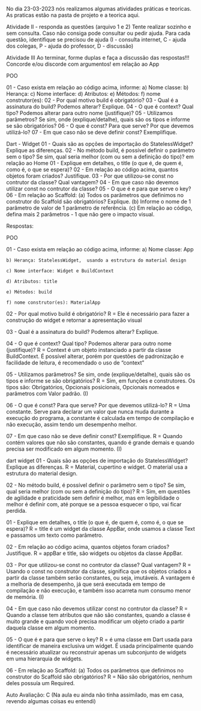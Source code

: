 No dia 23-03-2023 nós realizamos algumas atividades práticas e teoricas. As praticas estão na pasta de projeto e a teorica aqui.


Atividade II - responda as questões (arquivo 1 e 2)
  Tente realizar sozinho e sem consulta. Caso não consiga pode consultar ou pedir ajuda.
  Para cada questão, identifique se precisou de ajuda (I - consulta internet, C - ajuda dos colegas, P - ajuda do professor, D - discussão)
  
Atividade III
  Ao terminar, forme duplas e faça a discussão das respostas!!! Concorde e/ou discorde com argumentos! 
em relação ao App

POO

  01 - Caso exista em relação ao código acima, informe:
    a) Nome classe:  b) Herança:   c) Nome interface:
    d) Atributos: e) Métodos:  f) nome construtor(es):
  02 - Por qual motivo build é obrigatório?
  03 - Qual é a assinatura do build? Podemos alterar? Explique.
  04 - O que é context? Qual tipo? Podemos alterar para outro nome (justifique)?
  05 - Utilizamos parâmetros? Se sim, onde (explique/detalhe), quais são os tipos e informe se são obrigatórios? 
  06 - O que é const? Para que serve? Por que devemos utilizá-lo?
  07 - Em que caso não se deve definir const? Exemplifique.


  Dart - Widget
  01 - Quais são as opções de importação do StatelessWidget? Explique as diferenças.
  02 - No método build, é possível definir o parâmetro sem o tipo? Se sim, qual seria melhor (com ou sem a definição do tipo)?
em relação ao Home
  01 - Explique em detalhes, o title (o que é, de quem é, como é, o que se espera)?
  02 - Em relação ao código acima, quantos objetos foram criados? Justifique.
  03 - Por que utilizou-se const no contrutor da classe? Qual vantagem?
  04 - Em que caso não devemos utilizar const no contrutor da classe?
  05 - O que é e para que serve o key?
  06 - Em relação ao Scaffold:
    (a) Todos os parâmetros que definimos no construtor do Scaffold são obrigatórios? Explique.
     (b) Informe o nome de 1 parâmetro de valor de 1 parâmetro de referência.
    (c) Em relação ao código, defina mais 2 parâmetros - 1 que não gere o impacto visual.


Respostas:

POO

01 - Caso exista em relação ao código acima, informe:
    a) Nome classe: App

    b) Herança: StatelessWidget,  usando a estrutura do material design
 
    c) Nome interface: Widget e BuildContext

    d) Atributos: title

    e) Métodos: build
 
    f) nome construtor(es): MaterialApp

  02 - Por qual motivo build é obrigatório?
  R = Ele é necessário para fazer a construção do widget e retornar a apresentação visual

  03 - Qual é a assinatura do build? Podemos alterar? Explique.
  

  04 - O que é context? Qual tipo? Podemos alterar para outro nome (justifique)?
  R = Context é um objeto instanciado a partir da classe BuildContext. É possível alterar, porém por questões de padronização e facilidade de leitura, é recomendado o uso de “context”

  05 - Utilizamos parâmetros? Se sim, onde (explique/detalhe), quais são os tipos e informe 
se são obrigatórios? 
  R = Sim, em funções e construtores. Os tipos são: Obrigatórios, Opcionais posicionais, Opcionais nomeados e parâmetros com Valor padrão. (I)
   

  06 - O que é const? Para que serve? Por que devemos utilizá-lo?
  R = Uma constante. Serve para declarar um valor que nunca muda durante a execução do programa, a constante é calculada em tempo de compilação e não execução, assim tendo um desempenho melhor.  

  07 - Em que caso não se deve definir const? Exemplifique.
  R = Quando contém valores que não são constantes, quando é grande demais e quando precisa ser modificado em algum momento. (I)


dart widget
01 - Quais são as opções de importação do StatelessWidget? Explique as diferenças.
R = Material, cupertino e widget. O material usa a estrutura do material design.

02 - No método build, é possível definir o parâmetro sem o tipo? Se sim, qual seria melhor (com ou sem a definição do tipo)?
R = Sim, em questões de agilidade e praticidade sem definir é melhor, mas em legibilidade o melhor é definir com, até porque se a pessoa esquecer o tipo, vai ficar perdida.

01 - Explique em detalhes, o title (o que é, de quem é, como é, o que se espera)?
R = title é um widget da classe AppBar, onde usamos a classe Text e passamos um texto como parâmetro.

02 - Em relação ao código acima, quantos objetos foram criados? Justifique.
R = appBar e title, são widgets ou objetos da classe AppBar.


 03 - Por que utilizou-se const no contrutor da classe? Qual vantagem?
 R = Usando o const no construtor da classe, significa que os objetos criados a partir da classe também serão constantes, ou seja, imutáveis. A vantagem é a melhoria de desempenho, já que será executada em tempo de compilação e não execução, e também isso acarreta num consumo menor de memória. (I)

04 - Em que caso não devemos utilizar const no contrutor da classe?
R = Quando a classe tem atributos que não são constantes, quando a classe é muito grande e quando você precisa modificar um objeto criado a partir daquela classe em algum momento.

05 - O que é e para que serve o key?
R = é uma classe em Dart usada para identificar de maneira exclusiva um widget. É usada principalmente quando é necessário atualizar ou reconstruir apenas um subconjunto de widgets em uma hierarquia de widgets.



 06 - Em relação ao Scaffold:
    (a) Todos os parâmetros que definimos no construtor do Scaffold são obrigatórios? 
    R = Não são obrigatórios, nenhum deles possuía um Required.

    
Auto Avaliação: C (Na aula eu ainda não tinha assimilado, mas em casa, revendo algumas coisas eu entendi)